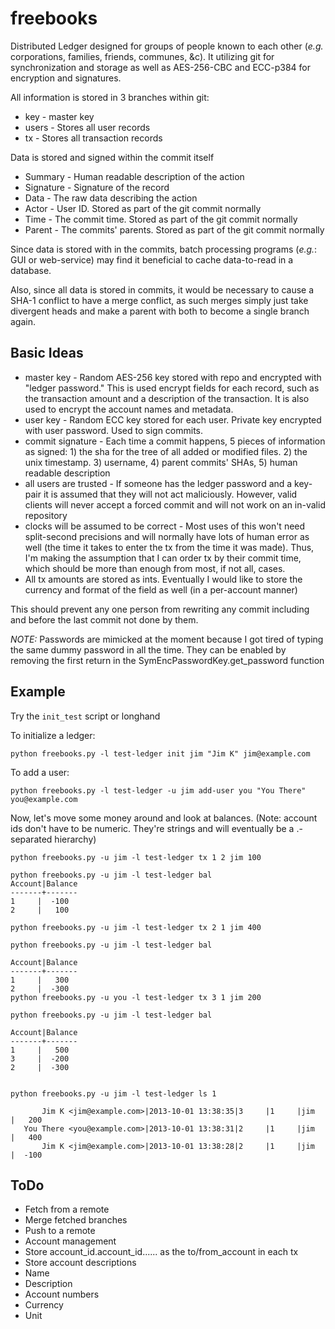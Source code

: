 freebooks
=========

Distributed Ledger designed for groups of people known to each other (_e.g._ corporations, families, friends, communes, &c). It utilizing git for synchronization and storage as well as AES-256-CBC and ECC-p384 for encryption and signatures.

All information is stored in 3 branches within git:

* key - master key
* users - Stores all user records
* tx - Stores all transaction records

Data is stored and signed within the commit itself

* Summary - Human readable description of the action
* Signature - Signature of the record
* Data - The raw data describing the action
* Actor - User ID. Stored as part of the git commit normally
* Time - The commit time. Stored as part of the git commit normally
* Parent - The commits' parents. Stored as part of the git commit normally

Since data is stored with in the commits, batch processing programs (_e.g._: GUI or web-service) may find it beneficial to cache data-to-read in a database.

Also, since all data is stored in commits, it would be necessary to cause a SHA-1 conflict to have a merge conflict, as such merges simply just take divergent heads and make a parent with both to become a single branch again.

Basic Ideas
-----------

* master key - Random AES-256 key stored with repo and encrypted with "ledger password." This is used encrypt fields for each record, such as the transaction amount and a description of the transaction.  It is also used to encrypt the account names and metadata.
* user key - Random ECC key stored for each user. Private key encrypted with user password. Used to sign commits.
* commit signature - Each time a commit happens, 5 pieces of information as signed: 1) the sha for the tree of all added or modified files. 2) the unix timestamp. 3) username, 4) parent commits' SHAs, 5) human readable description
* all users are trusted - If someone has the ledger password and a key-pair it is assumed that they will not act maliciously. However, valid clients will never accept a forced commit and will not work on an in-valid repository
* clocks will be assumed to be correct - Most uses of this won't need split-second precisions and will normally have lots of human error as well (the time it takes to enter the tx from the time it was made).  Thus, I'm making the assumption that I can order tx by their commit time, which should be more than enough from most, if not all, cases.
* All tx amounts are stored as ints. Eventually I would like to store the currency and format of the field as well (in a per-account manner)

This should prevent any one person from rewriting any commit including and before the last commit not done by them.

*NOTE:* Passwords are mimicked at the moment because I got tired of typing the same dummy password in all the time. They can be enabled by removing the first return in the SymEncPasswordKey.get_password function

Example
-------

Try the `init_test` script or longhand

To initialize a ledger:

    python freebooks.py -l test-ledger init jim "Jim K" jim@example.com

To add a user:

    python freebooks.py -l test-ledger -u jim add-user you "You There" you@example.com

Now, let's move some money around and look at balances. (Note: account ids don't have to be numeric.  They're strings and will eventually be a .-separated hierarchy)

    python freebooks.py -u jim -l test-ledger tx 1 2 jim 100

    python freebooks.py -u jim -l test-ledger bal
    Account|Balance
    -------+-------
    1     |  -100
    2     |   100

    python freebooks.py -u jim -l test-ledger tx 2 1 jim 400

    python freebooks.py -u jim -l test-ledger bal

    Account|Balance
    -------+-------
    1     |   300
    2     |  -300
    python freebooks.py -u you -l test-ledger tx 3 1 jim 200

    python freebooks.py -u jim -l test-ledger bal

    Account|Balance
    -------+-------
    1     |   500
    3     |  -200
    2     |  -300


    python freebooks.py -u jim -l test-ledger ls 1

           Jim K <jim@example.com>|2013-10-01 13:38:35|3     |1     |jim   |   200
       You There <you@example.com>|2013-10-01 13:38:31|2     |1     |jim   |   400
           Jim K <jim@example.com>|2013-10-01 13:38:28|2     |1     |jim   |  -100

ToDo
----

* Fetch from a remote
* Merge fetched branches
* Push to a remote
* Account management
 * Store account_id.account_id...... as the to/from_account in each tx
 * Store account descriptions
  * Name
  * Description
  * Account numbers
  * Currency
  * Unit

